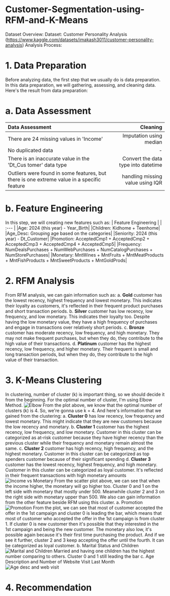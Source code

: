 # Customer-Segmentation-using-RFM-and-K-Means

Dataset Overview:
Dataset: Customer Personality Analysis (https://www.kaggle.com/datasets/imakash3011/customer-personality-analysis)
Analysis Process:
# 1. Data Preparation
Before analyzing data, the first step that we usually do is data preparation. In this data preparation, we will gathering, assessing, and cleaning data. Here's the result from data preparation:
# a. Data Assessment
| Data Assessment |  Cleaning |
| :---            |           ---: |
| There are 24 missing values in 'Income'      |  Imputation using median    |
| No duplicated data        |  -      |
| There is an inaccurate value in the 'Dt_Cus tomer' data type       |  Convert the data type into datetime     |
| Outliers were found in some features, but there is one extreme value in a specific feature         |  handling missing value using IQR |

# b. Feature Engineering
In this step, we will creating new features such as: 
| Feature Engineering |
| :---             |
|Age: 2024 (this year) - Year_Birth|
|Children: Kidhome + Teenhome|
|Age_Desc: Grouping age based on the categories|
|Seniority: 2024 (this year) - Dt_Customer|
|Promotion: AcceptedCmp1 + AcceptedCmp2 + AcceptedCmp3 + AcceptedCmp4 + AcceptedCmp5|
|Frequency: NumDealsPurchases + NumWebPurchases + NumCatalogPurchases + NumStorePurchases|
|Monetary: MntWines + MntFruits + MntMeatProducts + MntFishProducts + MntSweetProducts + MntGoldProds|

# 2. RFM Analysis
From RFM analysis, we can gain information such as:
  a. **Gold** customer has the lowest recency, highest frequency and lowest monetary. This indicates their loyalty as customers, it's reflected in their frequent product purchases and short transaction periods.
  b. **Silver** customer has  low recency, low frequency, and low monetary. This indicates their loyalty too. Despite having the low monetary value, they have a high frequency of purchases and engage in transactions over relatively short periods.
  c. **Bronze** customer has moderate recency, low frequency, and high monetary. They may not make frequent purchases, but when they do, they contribute to the high value of their transactions.
  d. **Platinum** customer has the highest recency, low frequency, and higher monetary. Their frequent is small and long transaction periods, but when they do, they contribute to the high value of their transaction.
  
# 3. K-Means Clustering
In clustering, number of cluster (k) is important thing, so we should decide it from the beginning. For the optimal number of cluster, I'm using Elbow Method.
![Elbow](https://github.com/azzizahn/Customer-Segmentation-using-RFM-and-K-Means/assets/148351338/893d0102-0935-4f68-a04c-e212a0d6ae32)
From the plot above, we know that the optimal number of clusters (k) is 4. So, we're gonna use k = 4. And here's information that we gained from the clustering:
  a. **Cluster 0**  has low recency, low frequency and lowest monetary. This might indicate that they are new customers because the low recency and monetary.
  b. **Cluster 1** customer has the highest recency, low frequency, and low monetary. Customer in this cluster can be categorized as at-risk customer because they have higher recency than the previous cluster while their frequency and monetary remain almost the same.
  c. **Cluster 2** customer has high recency, high frequency, and the highest monetary. Customer in this cluster can be categorized as top spenders customer because of their significant spending
  d. **Cluster 3** customer has the lowest recency, highest frequency, and high monetary. Customer in this cluster can be categorized as loyal customer. It's reflected in their frequent transactions with high monetary amounts
 ![Income vs Monetary](https://github.com/azzizahn/Customer-Segmentation-using-RFM-and-K-Means/assets/148351338/9faf9ed2-a73f-437b-b48f-130e912af0fd)
From the scatter plot above, we can see that when the income higher, the monetary will go higher too. Cluster 0 and 1 on the left side with monetary that mostly under 500. Meanwhile cluster 2 and 3 on the right side with monetary upper than 500. 
We also can gain information from the other feature beside RFM using this cluster.
a. Promotion
![Promotion](https://github.com/azzizahn/Customer-Segmentation-using-RFM-and-K-Means/assets/148351338/d5f081a5-951f-47c0-b829-9e92d1d981d4)
From the plot, we can see that most of customer accepted the offer in the 1st campaign and cluster 0 is leading the bar, which means that most of customer who accepted the offer in the 1st campaign is from cluster 1. If cluster 0 is new customer then it's possible that they interested in the 1st campaign and being the new customer. The monetary also low, it's possible again because it's their first time purchasing the product. And if we see it further, cluster 2 and 3 keep accepting the offer until the fourth. It can be categorized as loyal customer. 
b. Marital Status and Children
![Marital and Children](https://github.com/azzizahn/Customer-Segmentation-using-RFM-and-K-Means/assets/148351338/58518cde-3174-4abb-89de-697b7d08ae04)
Married and having one children has the highest number comparing to others. Cluster 0 and 1 still leading the bar
c. Age Description and Number of Website Visit Last Month
![Age desc and web visit](https://github.com/azzizahn/Customer-Segmentation-using-RFM-and-K-Means/assets/148351338/ae3a7fe9-7fbe-4756-b391-a43f7c80af87)

# 4. Recommendation
